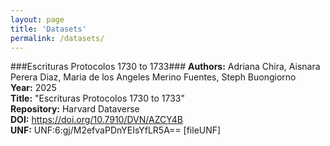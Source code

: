 ```yaml
---
layout: page
title: 'Datasets'
permalink: /datasets/
---
```


###Escrituras Protocolos 1730 to 1733###
**Authors:** Adriana Chira, Aisnara Perera Diaz, Maria de los Angeles Merino Fuentes, Steph Buongiorno <br>
**Year:** 2025 <br>
**Title:** "Escrituras Protocolos 1730 to 1733" <br>
**Repository:** Harvard Dataverse <br>
**DOI:** https://doi.org/10.7910/DVN/AZCY4B <br>
**UNF:** UNF:6:gj/M2efvaPDnYEIsYfLR5A== \[fileUNF\] <br>
